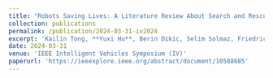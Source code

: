 ```yaml
---
title: "Robots Saving Lives: A Literature Review About Search and Rescue (SAR) in Harsh Environments"
collection: publications
permalink: /publication/2024-03-31-iv2024
excerpt: 'Kailin Tong, **Yuxi Hu**, Berin Dikic, Selim Solmaz, Friedrich Fraundorfer, Daniel Watzenig\*'
date: 2024-03-31
venue: 'IEEE Intelligent Vehicles Symposium (IV)'
paperurl: 'https://ieeexplore.ieee.org/abstract/document/10588685'
---
```

